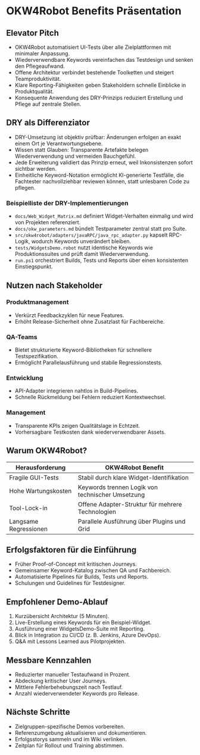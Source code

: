 ﻿# OKW4Robot Benefits Präsentation

## Elevator Pitch
- OKW4Robot automatisiert UI-Tests über alle Zielplattformen mit minimaler Anpassung.
- Wiederverwendbare Keywords vereinfachen das Testdesign und senken den Pflegeaufwand.
- Offene Architektur verbindet bestehende Toolketten und steigert Teamproduktivität.
- Klare Reporting-Fähigkeiten geben Stakeholdern schnelle Einblicke in Produktqualität.
- Konsequente Anwendung des DRY-Prinzips reduziert Erstellung und Pflege auf zentrale Stellen.

## DRY als Differenziator
- DRY-Umsetzung ist objektiv prüfbar: Änderungen erfolgen an exakt einem Ort je Verantwortungsebene.
- Wissen statt Glauben: Transparente Artefakte belegen Wiederverwendung und vermeiden Bauchgefühl.
- Jede Erweiterung validiert das Prinzip erneut, weil Inkonsistenzen sofort sichtbar werden.
- Einheitliche Keyword-Notation ermöglicht KI-generierte Testfälle, die Fachtester nachvollziehbar reviewen können, statt unlesbaren Code zu pflegen.

### Beispielliste der DRY-Implementierungen
- `docs/Web_Widget_Matrix.md` definiert Widget-Verhalten einmalig und wird von Projekten referenziert.
- `docs/okw_parameters.md` bündelt Testparameter zentral statt pro Suite.
- `src/okw4robot/adapters/javaRPC/java_rpc_adapter.py` kapselt RPC-Logik, wodurch Keywords unverändert bleiben.
- `tests/WidgetsDemo.robot` nutzt identische Keywords wie Produktionssuites und prüft damit Wiederverwendung.
- `run.ps1` orchestriert Builds, Tests und Reports über einen konsistenten Einstiegspunkt.

## Nutzen nach Stakeholder
### Produktmanagement
- Verkürzt Feedbackzyklen für neue Features.
- Erhöht Release-Sicherheit ohne Zusatzlast für Fachbereiche.

### QA-Teams
- Bietet strukturierte Keyword-Bibliotheken für schnellere Testspezifikation.
- Ermöglicht Parallelausführung und stabile Regressionstests.

### Entwicklung
- API-Adapter integrieren nahtlos in Build-Pipelines.
- Schnelle Rückmeldung bei Fehlern reduziert Kontextwechsel.

### Management
- Transparente KPIs zeigen Qualitätslage in Echtzeit.
- Vorhersagbare Testkosten dank wiederverwendbarer Assets.

## Warum OKW4Robot?
| Herausforderung                     | OKW4Robot Benefit                                |
|-------------------------------------|--------------------------------------------------|
| Fragile GUI-Tests                   | Stabil durch klare Widget-Identifikation         |
| Hohe Wartungskosten                 | Keywords trennen Logik von technischer Umsetzung |
| Tool-Lock-in                        | Offene Adapter-Struktur für mehrere Technologien |
| Langsame Regressionen               | Parallele Ausführung über Plugins und Grid       |

## Erfolgsfaktoren für die Einführung
- Früher Proof-of-Concept mit kritischen Journeys.
- Gemeinsamer Keyword-Katalog zwischen QA und Fachbereich.
- Automatisierte Pipelines für Builds, Tests und Reports.
- Schulungen und Guidelines für Testdesigner.

## Empfohlener Demo-Ablauf
1. Kurzübersicht Architektur (5 Minuten).
2. Live-Erstellung eines Keywords für ein Beispiel-Widget.
3. Ausführung einer WidgetsDemo-Suite mit Reporting.
4. Blick in Integration zu CI/CD (z. B. Jenkins, Azure DevOps).
5. Q&A mit Lessons Learned aus Pilotprojekten.

## Messbare Kennzahlen
- Reduzierter manueller Testaufwand in Prozent.
- Abdeckung kritischer User Journeys.
- Mittlere Fehlerbehebungszeit nach Testlauf.
- Anzahl wiederverwendeter Keywords pro Release.

## Nächste Schritte
- Zielgruppen-spezifische Demos vorbereiten.
- Referenzumgebung aktualisieren und dokumentieren.
- Erfolgsstorys sammeln und im Wiki verlinken.
- Zeitplan für Rollout und Training abstimmen.
